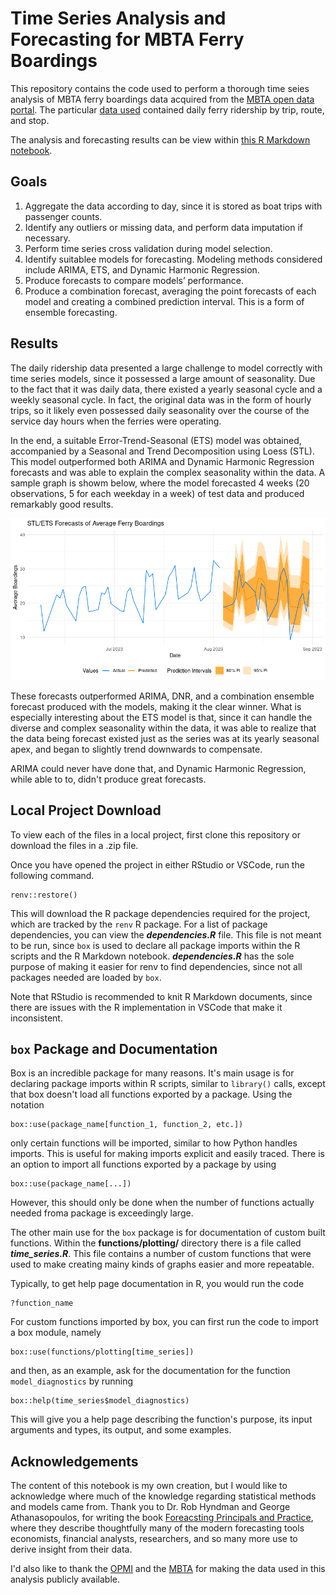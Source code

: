 # Time Series Analysis and Forecasting for MBTA Ferry Boardings

This repository contains the code used to perform a thorough time seies analysis of MBTA ferry boardings data acquired from the 
[MBTA open data portal](https://mbta-massdot.opendata.arcgis.com/). The particular [data used](https://mbta-massdot.opendata.arcgis.com/datasets/MassDOT::mbta-ferry-daily-ridership-by-trip-route-and-stop/about) 
contained daily ferry ridership by trip, route, and stop. 

The analysis and forecasting results can be view within [this R Markdown notebook](https://andrewdisher.github.io/mbta-time-series-analysis/). 

## Goals

1. Aggregate the data according to day, since it is stored as boat trips with passenger counts.
2. Identify any outliers or missing data, and perform data imputation if necessary.
3. Perform time series cross validation during model selection.
4. Identify suitablee models for forecasting. Modeling methods considered include ARIMA, ETS, and Dynamic Harmonic Regression.
5. Produce forecasts to compare models’ performance.
6. Produce a combination forecast, averaging the point forecasts of each model and creating a combined prediction interval. This is a form of ensemble forecasting.

## Results

The daily ridership data presented a large challenge to model correctly with time series models, since it possessed a large amount
of seasonality. Due to the fact that it was daily data, there existed a yearly seasonal cycle and a weekly seasonal cycle. In fact, the 
original data was in the form of hourly trips, so it likely even possessed daily seasonality over the course of the service day hours 
when the ferries were operating. 

In the end, a suitable Error-Trend-Seasonal (ETS) model was obtained, accompanied by a Seasonal and Trend Decomposition using Loess (STL). This model 
outperformed both ARIMA and Dynamic Harmonic Regression forecasts and was able to explain the complex seasonality within the data. A sample graph is showm
below, where the model forecasted 4 weeks (20 observations, 5 for each weekday in a week) of test data and produced remarkably good results. 

![Image for ETS Foreacsts](images/ETS_forecasts.png)

These forecasts outperformed ARIMA, DNR, and a combination ensemble forecast produced with the models, making it the clear winner. What is especially interesting about the ETS
model is that, since it can handle the diverse and complex seasonality within the data, it was able to realize that the data being forecast existed just as the series
was at its yearly seasonal apex, and began to slightly trend downwards to compensate. 

ARIMA could never have done that, and Dynamic Harmonic Regression, while able to to, didn't produce great forecasts. 

## Local Project Download

To view each of the files in a local project, first clone this repository or download the files in a .zip file. 

Once you have opened the project in either RStudio or VSCode, run the following command. 

```
renv::restore()
```

This will download the R package dependencies required for the project, which are tracked by the `renv` R package. For a list of package dependencies, you can view the 
***dependencies.R*** file. This file is not meant to be run, since `box` is used to declare all package imports within the R scripts and the R Markdown notebook. 
***dependencies.R*** has the sole purpose of making it easier for renv to find dependencies, since not all packages needed are loaded by `box`.

Note that RStudio is recommended to knit R Markdown documents, since there are issues with the R implementation in VSCode that make it inconsistent. 

## `box` Package and Documentation

Box is an incredible package for many reasons. It's main usage is for declaring package imports within R scripts, similar to `library()` calls, except that 
box doesn't load all functions exported by a package. Using the notation

```
box::use(package_name[function_1, function_2, etc.])
```

only certain functions will be imported, similar to how Python handles imports. This is useful for making imports explicit and easily 
traced. There is an option to import all functions exported by a package by using 

```
box::use(package_name[...])
```

However, this should only be done when the number of functions actually needed froma  package is exceedingly large.

The other main use for the `box` package is for documentation of custom built functions. Within the **functions/plotting/** directory
there is a file called ***time_series.R***. This file contains a number of custom functions that were used to make creating 
mainy kinds of graphs easier and more repeatable. 

Typically, to get help page documentation in R, you would run the code

```
?function_name
```

For custom functions imported by box, you can first run the code to import a box module, namely

```
box::use(functions/plotting[time_series])
```

and then, as an example, ask for the documentation for the function `model_diagnostics` by running

```
box::help(time_series$model_diagnostics)
```

This will give you a help page describing the function's purpose, its input arguments and types, its output, and some examples. 

## Acknowledgements

The content of this notebook is my own creation, but I would like to acknowledge where much of the knowledge regarding statistical methods
and models came from. Thank you to Dr. Rob Hyndman and George Athanasopoulos, for writing the book [Foreacsting Principals and Practice](https://otexts.com/fpp3/index.html),
where they describe thoughtfully many of the modern forecasting tools economists, financial analysts, researchers, and so many more use 
to derive insight from their data. 

I'd also like to thank the [OPMI](https://www.massdottracker.com/wp/about/what-is-opmi-2/) and the
[MBTA](https://www.mbta.com/) for making the data used in this analysis publicly available. 


